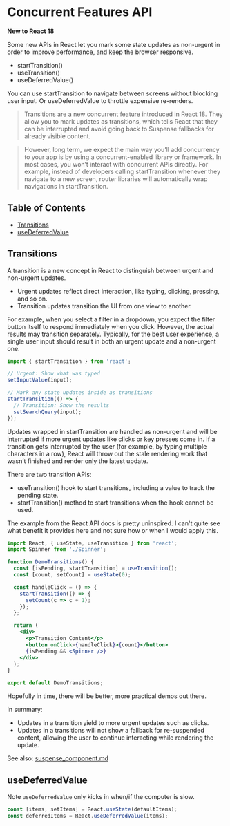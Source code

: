 # Concurrent Features API 

**New to React 18**

Some new APIs in React let you mark some state updates as non-urgent in order to improve performance, and keep the browser responsive.

- startTransition()
- useTransition()
- useDeferredValue()

You can use startTransition to navigate between screens without blocking user input. Or useDeferredValue to throttle expensive re-renders.

> Transitions are a new concurrent feature introduced in React 18. They allow you to mark updates as transitions, which tells React that they can be interrupted and avoid going back to Suspense fallbacks for already visible content.

> However, long term, we expect the main way you’ll add concurrency to your app is by using a concurrent-enabled library or framework. In most cases, you won’t interact with concurrent APIs directly. For example, instead of developers calling startTransition whenever they navigate to a new screen, router libraries will automatically wrap navigations in startTransition.

## Table of Contents

<!-- toc -->

- [Transitions](#transitions)
- [useDeferredValue](#usedeferredvalue)

<!-- tocstop -->

## Transitions 

A transition is a new concept in React to distinguish between urgent and non-urgent updates.

- Urgent updates reflect direct interaction, like typing, clicking, pressing, and so on.
- Transition updates transition the UI from one view to another.

For example, when you select a filter in a dropdown, you expect the filter button itself to respond immediately when you click. However, the actual results may transition separately. Typically, for the best user experience, a single user input should result in both an urgent update and a non-urgent one. 


```jsx
import { startTransition } from 'react';

// Urgent: Show what was typed
setInputValue(input);

// Mark any state updates inside as transitions
startTransition(() => {
  // Transition: Show the results
  setSearchQuery(input);
});
```

Updates wrapped in startTransition are handled as non-urgent and will be interrupted if more urgent updates like clicks or key presses come in. If a transition gets interrupted by the user (for example, by typing multiple characters in a row), React will throw out the stale rendering work that wasn’t finished and render only the latest update.

There are two transition APIs:

- useTransition() hook to start transitions, including a value to track the pending state.
- startTransition() method to start transitions when the hook cannot be used.

The example from the React API docs is pretty uninspired. I can't quite see what benefit it provides here and not sure how or when I would apply this.

```jsx
import React, { useState, useTransition } from 'react';
import Spinner from './Spinner';

function DemoTransitions() {
  const [isPending, startTransition] = useTransition();
  const [count, setCount] = useState(0);

  const handleClick = () => {
    startTransition(() => {
      setCount(c => c + 1);
    });
  };

  return (
    <div>
      <p>Transition Content</p>
      <button onClick={handleClick}>{count}</button>
      {isPending && <Spinner />}
    </div>
  );
}

export default DemoTransitions;
```

Hopefully in time, there will be better, more practical demos out there.

In summary:

- Updates in a transition yield to more urgent updates such as clicks.
- Updates in a transitions will not show a fallback for re-suspended content, allowing the user to continue interacting while rendering the update.

See also: [suspense_component.md](suspense_component.md)

## useDeferredValue

Note `useDeferredValue` only kicks in when/if the computer is slow. 

```jsx
const [items, setItems] = React.useState(defaultItems);
const deferredItems = React.useDeferredValue(items);
```